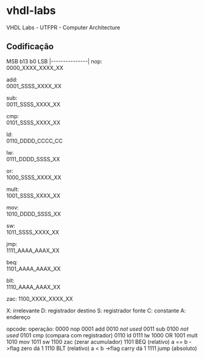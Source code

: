 # vhdl-labs
VHDL Labs - UTFPR - Computer Architecture

## Codificação
MSB b13              b0 LSB
    |---------------|
nop:  
    0000_XXXX_XXXX_XX  

add:  
    0001_SSSS_XXXX_XX
    
sub:  
    0011_SSSS_XXXX_XX

cmp:  
    0101_SSSS_XXXX_XX  

ld:  
    0110_DDDD_CCCC_CC  

lw:  
    0111_DDDD_SSSS_XX  

or:  
    1000_SSSS_XXXX_XX  

mult:  
    1001_SSSS_XXXX_XX  

mov:  
    1010_DDDD_SSSS_XX  

sw:  
    1011_SSSS_XXXX_XX  

jmp:  
    1111_AAAA_AAAX_XX  

beq:  
    1101_AAAA_AAAX_XX  

blt:  
    1110_AAAA_AAAX_XX  

zac:
    1100_XXXX_XXXX_XX

X: irrelevante
D: registrador destino
S: registrador fonte
C: constante
A: endereço

opcode:  operação:
0000     nop
0001     add
0010     *not used*
0011     sub
0100     *not used*
0101     cmp (compara com registrador)
0110     ld
0111     lw
1000     OR
1001     mult
1010     mov
1011     sw
1100     zac  (zerar acumulador)
1101     BEQ  (relativo) a == b ->flag zero  dá 1
1110     BLT  (relativo) a < b  ->flag carry dá 1
1111     jump (absoluto)